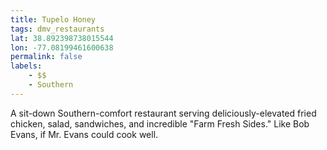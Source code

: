 ```yaml
---
title: Tupelo Honey
tags: dmv_restaurants
lat: 38.892398738015544
lon: -77.08199461600638
permalink: false
labels:
    - $$
    - Southern
---
```


A sit-down Southern-comfort restaurant serving deliciously-elevated fried chicken, salad, sandwiches, and incredible "Farm Fresh Sides." Like Bob Evans, if Mr. Evans could cook well.